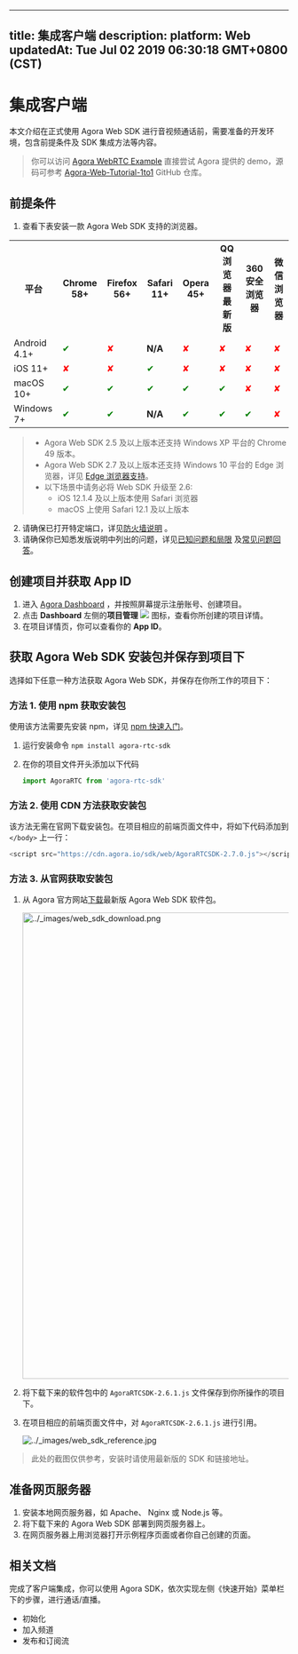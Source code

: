 
---
title: 集成客户端
description: 
platform: Web
updatedAt: Tue Jul 02 2019 06:30:18 GMT+0800 (CST)
---
# 集成客户端
本文介绍在正式使用 Agora Web SDK 进行音视频通话前，需要准备的开发环境，包含前提条件及 SDK 集成方法等内容。

> 你可以访问 [Agora WebRTC Example](https://webdemo.agora.io/agora-web-showcase/) 直接尝试 Agora 提供的 demo，源码可参考 [Agora-Web-Tutorial-1to1](https://github.com/AgoraIO/Basic-Video-Call/tree/master/One-to-One-Video/Agora-Web-Tutorial-1to1) GitHub 仓库。

## 前提条件

1. 查看下表安装一款 Agora Web SDK 支持的浏览器。
  <table>
  <tr>
    <th>平台</th>
    <th>Chrome 58+</th>
    <th>Firefox 56+</th>
    <th>Safari 11+</th>
    <th>Opera 45+</th>
    <th>QQ 浏览器最新版</th>
    <th>360 安全浏览器</th>
    <th>微信浏览器</th>
  </tr>
  <tr>
    <td>Android 4.1+</td>
    <td><font color="green">✔</td>
    <td><font color="red">✘</td>
		<td><b>N/A</b></td>
    <td><font color="red">✘</td>
    <td><font color="red">✘</td>
    <td><font color="red">✘</td>
    <td><font color="red">✘</td>
  </tr>
  <tr>
    <td>iOS 11+</td>
    <td><font color="red">✘</td>
    <td><font color="red">✘</td>
    <td><font color="green">✔</td>
    <td><font color="red">✘</td>
    <td><font color="red">✘</td>
    <td><font color="red">✘</td>
    <td><font color="red">✘</td>
  </tr>
  <tr>
    <td>macOS 10+</td>
    <td><font color="green">✔</td>
    <td><font color="green">✔</td>
    <td><font color="green">✔</td>
    <td><font color="green">✔</td>
    <td><font color="green">✔</td>
    <td><font color="red">✘</td>
    <td><font color="red">✘</td>
  </tr>
  <tr>
    <td>Windows 7+</td>
    <td><font color="green">✔</td>
    <td><font color="green">✔</td>
		<td><b>N/A</b></td>
    <td><font color="green">✔</td>
    <td><font color="green">✔</td>
    <td><font color="green">✔</td>
    <td><font color="red">✘</td>
  </tr>
</table>

> - Agora Web SDK 2.5 及以上版本还支持 Windows XP 平台的 Chrome 49 版本。
> - Agora Web SDK 2.7 及以上版本还支持 Windows 10 平台的 Edge 浏览器，详见 [Edge 浏览器支持](https://docs.agora.io/cn/faq/browser_support#a-nameedgeaedge)。
> - 以下场景中请务必将 Web SDK 升级至 2.6:
>   - iOS 12.1.4 及以上版本使用 Safari 浏览器
>   - macOS 上使用 Safari 12.1 及以上版本

2. 请确保已打开特定端口，详见[防火墙说明](../../cn/Agora%20Platform/firewall.md) 。
3. 请确保你已知悉发版说明中列出的问题，详见[已知问题和局限](../../cn/Video/release_web_video.md) 及[常见问题回答](https://docs.agora.io/cn/search?type=faq&platform=Web)。

## 创建项目并获取 App ID

1. 进入 [Agora Dashboard](https://dashboard.agora.io/) ，并按照屏幕提示注册账号、创建项目。
2. 点击 **Dashboard** 左侧的**项目管理** ![](https://web-cdn.agora.io/docs-files/1551254998344) 图标，查看你所创建的项目详情。
3. 在项目详情页，你可以查看你的 **App ID**。



## 获取 Agora Web SDK 安装包并保存到项目下

选择如下任意一种方法获取 Agora Web SDK，并保存在你所工作的项目下：

### 方法 1. 使用 npm 获取安装包

使用该方法需要先安装 npm，详见 [npm 快速入门](https://www.npmjs.com.cn/getting-started/installing-node/)。

1. 运行安装命令
  `npm install agora-rtc-sdk`

	
2. 在你的项目文件开头添加以下代码

	```javascript
	import AgoraRTC from 'agora-rtc-sdk'
	```

### 方法 2. 使用 CDN 方法获取安装包

该方法无需在官网下载安装包。在项目相应的前端页面文件中，将如下代码添加到 `</body>` 上一行：

 ```javascript
<script src="https://cdn.agora.io/sdk/web/AgoraRTCSDK-2.7.0.js"></script>
```

### 方法 3. 从官网获取安装包

1. 从 Agora 官方网站[下载](https://docs.agora.io/cn/Agora%20Platform/downloads)最新版 Agora Web SDK 软件包。

	<img alt="../_images/web_sdk_download.png" src="https://web-cdn.agora.io/docs-files/cn/web_sdk_download.png" style="width: 840px"/>

2. 将下载下来的软件包中的 `AgoraRTCSDK-2.6.1.js` 文件保存到你所操作的项目下。
3. 在项目相应的前端页面文件中，对 `AgoraRTCSDK-2.6.1.js` 进行引用。

	<img alt="../_images/web_sdk_reference.jpg" src="https://web-cdn.agora.io/docs-files/cn/web_sdk_reference.jpg" />

> 此处的截图仅供参考，安装时请使用最新版的 SDK 和链接地址。

## 准备网页服务器

1. 安装本地网页服务器，如 Apache、 Nginx 或 Node.js 等。
2. 将下载下来的 Agora Web SDK 部署到网页服务器上。
3. 在网页服务器上用浏览器打开示例程序页面或者你自己创建的页面。

## 相关文档

完成了客户端集成，你可以使用 Agora SDK，依次实现左侧《快速开始》菜单栏下的步骤，进行通话/直播。
- 初始化
- 加入频道
- 发布和订阅流

